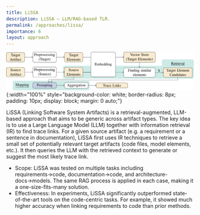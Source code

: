 ```yaml
---
title: LiSSA
description: LiSSA – LLM/RAG-based TLR.
permalink: /approaches/lissa/
importance: 6
layout: approach
---
```


![LiSSA Overview](/assets/img/approaches/icse25-lissa.svg){:width="100%" style="background-color: white; border-radius: 8px; padding: 10px; display: block; margin: 0 auto;"}

LiSSA (Linking Software System Artifacts) is a retrieval-augmented, LLM-based approach that aims to be generic across artifact types.
The key idea is to use a Large Language Model (LLM) together with information retrieval (IR) to find trace links.
For a given source artifact (e.g. a requirement or a sentence in documentation), LiSSA first uses IR techniques to retrieve a small set of potentially relevant target artifacts (code files, model elements, etc.).
It then queries the LLM with the retrieved context to generate or suggest the most likely trace link.

- Scope: LiSSA was tested on multiple tasks including requirements→code, documentation→code, and architecture-docs→models. The same RAG process is applied in each case, making it a one-size-fits-many solution.
- Effectiveness: In experiments, LiSSA significantly outperformed state-of-the-art tools on the code-centric tasks. For example, it showed much higher accuracy when linking requirements to code than prior methods.
